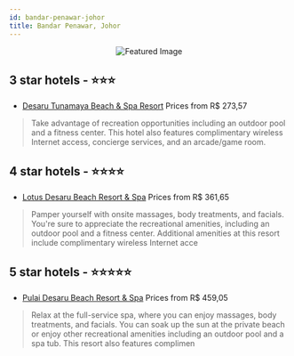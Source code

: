 ```yaml
---
id: bandar-penawar-johor
title: Bandar Penawar, Johor
---
```


<center><img src="https://i.travelapi.com/hotels/6000000/5360000/5358800/5358739/1a6b093c_z.jpg" alt="Featured Image" /></center>


##  3 star hotels - ⭐️⭐️⭐️

-    [Desaru Tunamaya Beach & Spa Resort](https://us.hurb.com/hotels/bandar-penawar/desaru-tunamaya-beach-spa-resort-JNP-JP401835?cmp=18055) Prices from R$ 273,57
   > Take advantage of recreation opportunities including an outdoor pool and a fitness center. This hotel also features complimentary wireless Internet access, concierge services, and an arcade/game room.

##  4 star hotels - ⭐️⭐️⭐️⭐️

-    [Lotus Desaru Beach Resort & Spa](https://us.hurb.com/hotels/bandar-penawar/lotus-desaru-beach-resort-spa-JNP-JP885338?cmp=18055) Prices from R$ 361,65
   > Pamper yourself with onsite massages, body treatments, and facials. You're sure to appreciate the recreational amenities, including an outdoor pool and a fitness center. Additional amenities at this resort include complimentary wireless Internet acce

##  5 star hotels - ⭐️⭐️⭐️⭐️⭐️

-    [Pulai Desaru Beach Resort & Spa](https://us.hurb.com/hotels/bandar-penawar/pulai-desaru-beach-resort-spa-JNP-JP308327?cmp=18055) Prices from R$ 459,05
   > Relax at the full-service spa, where you can enjoy massages, body treatments, and facials. You can soak up the sun at the private beach or enjoy other recreational amenities including an outdoor pool and a spa tub. This resort also features complimen
